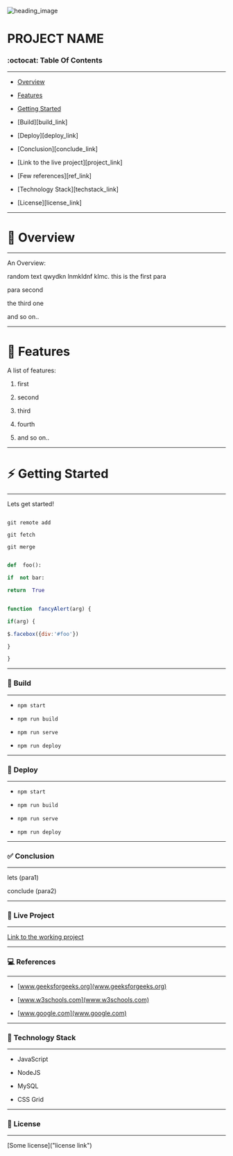 ![heading_image][image]

[image]: https://www.uokpl.rs/fpng/d/604-6049435_knowage-on-twitter.png

# PROJECT NAME

### :octocat: **Table Of Contents**
---
* [Overview](#overview)

* [Features](##features)

* [Getting Started](###getting-started)

* [Build][build_link]

* [Deploy][deploy_link]

* [Conclusion][conclude_link]

* [Link to the live project][project_link]

* [Few references][ref_link]

* [Technology Stack][techstack_link]

* [License][license_link]


---

# :closed_book: **Overview**

---

<p>An Overview:</p>

<p>random text qwydkn lnmkldnf klmc. this is the first para</p>

<p>para second</p>

<p>the third one</p>

<p>and so on..</p>

---

# :rainbow: Features 


A list of features:

1. first

2. second

3. third

4. fourth

5. and so on..

---

# :zap: **Getting Started**

---

Lets get started!
```console

git remote add

git fetch

git merge

```

```python

def  foo():

if  not bar:

return  True

```

```javascript

function  fancyAlert(arg) {

if(arg) {

$.facebox({div:'#foo'})

}

}

```

---

### :hammer: **Build**

---

- `npm start`

- `npm run build`

- `npm run serve`

- `npm run deploy`

---

### :wrench: **Deploy**

---

- `npm start`

- `npm run build`

- `npm run serve`

- `npm run deploy`

---

### :white_check_mark: **Conclusion**

---

<p> lets (para1) </p>

<p> conclude (para2) </p>

---

### :pencil: **Live Project**

---

[Link to the working project](www.google.com)

---

### :computer: **References**

---

- [www.geeksforgeeks.org](www.geeksforgeeks.org)

- [www.w3schools.com](www.w3schools.com)

- [www.google.com](www.google.com)

---

### :rocket: **Technology Stack**

---

- JavaScript

- NodeJS

- MySQL

- CSS Grid

---

###  :page_with_curl: **License**

---

[Some license]("license link")
